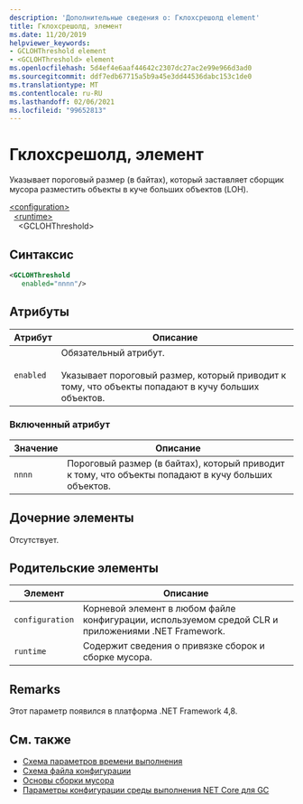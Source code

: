 ```yaml
---
description: 'Дополнительные сведения о: Гклохсрешолд element'
title: Гклохсрешолд, элемент
ms.date: 11/20/2019
helpviewer_keywords:
- GCLOHThreshold element
- <GCLOHThreshold> element
ms.openlocfilehash: 5d4ef4e6aaf44642c2307dc27ac2e99e966d3ad0
ms.sourcegitcommit: ddf7edb67715a5b9a45e3dd44536dabc153c1de0
ms.translationtype: MT
ms.contentlocale: ru-RU
ms.lasthandoff: 02/06/2021
ms.locfileid: "99652813"
---
```

# <a name="gclohthreshold-element"></a>Гклохсрешолд, элемент

Указывает пороговый размер (в байтах), который заставляет сборщик мусора разместить объекты в куче больших объектов (LOH).

[\<configuration>](../configuration-element.md)\
&nbsp;&nbsp;[\<runtime>](runtime-element.md)\
&nbsp;&nbsp;&nbsp;&nbsp;\<GCLOHThreshold>

## <a name="syntax"></a>Синтаксис

```xml
<GCLOHThreshold
   enabled="nnnn"/>
```

## <a name="attributes"></a>Атрибуты

|Атрибут|Описание|
|---------------|-----------------|
|`enabled`|Обязательный атрибут.<br /><br />Указывает пороговый размер, который приводит к тому, что объекты попадают в кучу больших объектов.|

### <a name="enabled-attribute"></a>Включенный атрибут

|Значение|Описание|
|-----------|-----------------|
|`nnnn`|Пороговый размер (в байтах), который приводит к тому, что объекты попадают в кучу больших объектов.|

## <a name="child-elements"></a>Дочерние элементы

Отсутствует.

## <a name="parent-elements"></a>Родительские элементы

|Элемент|Описание|
|-------------|-----------------|
|`configuration`|Корневой элемент в любом файле конфигурации, используемом средой CLR и приложениями .NET Framework.|
|`runtime`|Содержит сведения о привязке сборок и сборке мусора.|

## <a name="remarks"></a>Remarks

Этот параметр появился в платформа .NET Framework 4,8.

## <a name="see-also"></a>См. также

- [Схема параметров времени выполнения](index.md)
- [Схема файла конфигурации](../index.md)
- [Основы сборки мусора](../../../../standard/garbage-collection/fundamentals.md)
- [Параметры конфигурации среды выполнения NET Core для GC](../../../../core/run-time-config/garbage-collector.md)
